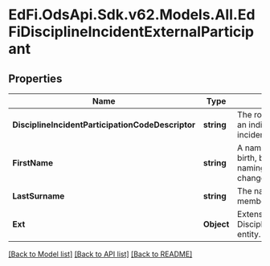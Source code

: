 # EdFi.OdsApi.Sdk.v62.Models.All.EdFiDisciplineIncidentExternalParticipant

## Properties

Name | Type | Description | Notes
------------ | ------------- | ------------- | -------------
**DisciplineIncidentParticipationCodeDescriptor** | **string** | The role or type of participation of an individual in the discipline incident. | 
**FirstName** | **string** | A name given to an individual at birth, baptism, or during another naming ceremony, or through legal change. | 
**LastSurname** | **string** | The name borne in common by members of a family. | 
**Ext** | **Object** | Extensions to the DisciplineIncidentExternalParticipant entity. | [optional] 

[[Back to Model list]](../../README.md#documentation-for-models) [[Back to API list]](../../README.md#documentation-for-api-endpoints) [[Back to README]](../../README.md)

